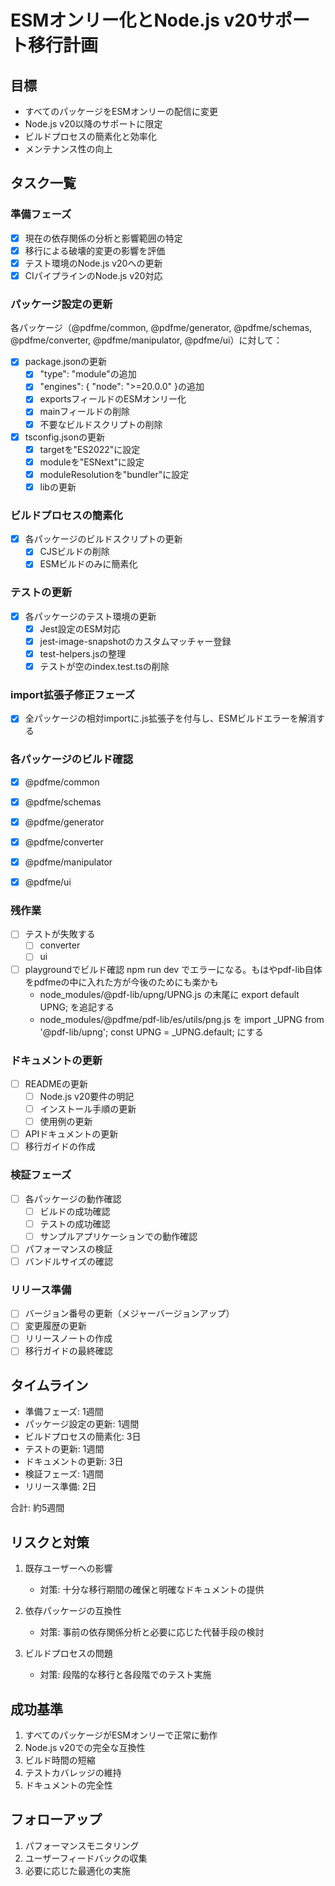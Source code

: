 # ESMオンリー化とNode.js v20サポート移行計画

## 目標
- すべてのパッケージをESMオンリーの配信に変更
- Node.js v20以降のサポートに限定
- ビルドプロセスの簡素化と効率化
- メンテナンス性の向上

## タスク一覧

### 準備フェーズ
- [x] 現在の依存関係の分析と影響範囲の特定
- [x] 移行による破壊的変更の影響を評価
- [x] テスト環境のNode.js v20への更新
- [x] CIパイプラインのNode.js v20対応

### パッケージ設定の更新
各パッケージ（@pdfme/common, @pdfme/generator, @pdfme/schemas, @pdfme/converter, @pdfme/manipulator, @pdfme/ui）に対して：

- [x] package.jsonの更新
  - [x] "type": "module"の追加
  - [x] "engines": { "node": ">=20.0.0" }の追加
  - [x] exportsフィールドのESMオンリー化
  - [x] mainフィールドの削除
  - [x] 不要なビルドスクリプトの削除

- [x] tsconfig.jsonの更新
  - [x] targetを"ES2022"に設定
  - [x] moduleを"ESNext"に設定
  - [x] moduleResolutionを"bundler"に設定
  - [x] libの更新

### ビルドプロセスの簡素化
- [x] 各パッケージのビルドスクリプトの更新
  - [x] CJSビルドの削除
  - [x] ESMビルドのみに簡素化

### テストの更新
- [x] 各パッケージのテスト環境の更新
  - [x] Jest設定のESM対応
  - [x] jest-image-snapshotのカスタムマッチャー登録
  - [x] test-helpers.jsの整理
  - [x] テストが空のindex.test.tsの削除

### import拡張子修正フェーズ
- [x] 全パッケージの相対importに.js拡張子を付与し、ESMビルドエラーを解消する

### 各パッケージのビルド確認
- [x] @pdfme/common
- [x] @pdfme/schemas
- [x] @pdfme/generator
- [x] @pdfme/converter
- [x] @pdfme/manipulator
- [x] @pdfme/ui


### 残作業
- [ ] テストが失敗する
  - [ ] converter
  - [ ] ui
- [ ] playgroundでビルド確認 npm run dev でエラーになる。もはやpdf-lib自体をpdfmeの中に入れた方が今後のためにも楽かも
  - node_modules/@pdf-lib/upng/UPNG.js の末尾に export default UPNG; を追記する
  - node_modules/@pdfme/pdf-lib/es/utils/png.js を import _UPNG from '@pdf-lib/upng'; const UPNG = _UPNG.default; にする

### ドキュメントの更新
- [ ] READMEの更新
  - [ ] Node.js v20要件の明記
  - [ ] インストール手順の更新
  - [ ] 使用例の更新
- [ ] APIドキュメントの更新
- [ ] 移行ガイドの作成

### 検証フェーズ
- [ ] 各パッケージの動作確認
  - [ ] ビルドの成功確認
  - [ ] テストの成功確認
  - [ ] サンプルアプリケーションでの動作確認
- [ ] パフォーマンスの検証
- [ ] バンドルサイズの確認

### リリース準備
- [ ] バージョン番号の更新（メジャーバージョンアップ）
- [ ] 変更履歴の更新
- [ ] リリースノートの作成
- [ ] 移行ガイドの最終確認

## タイムライン
- 準備フェーズ: 1週間
- パッケージ設定の更新: 1週間
- ビルドプロセスの簡素化: 3日
- テストの更新: 1週間
- ドキュメントの更新: 3日
- 検証フェーズ: 1週間
- リリース準備: 2日

合計: 約5週間

## リスクと対策
1. 既存ユーザーへの影響
   - 対策: 十分な移行期間の確保と明確なドキュメントの提供

2. 依存パッケージの互換性
   - 対策: 事前の依存関係分析と必要に応じた代替手段の検討

3. ビルドプロセスの問題
   - 対策: 段階的な移行と各段階でのテスト実施

## 成功基準
1. すべてのパッケージがESMオンリーで正常に動作
2. Node.js v20での完全な互換性
3. ビルド時間の短縮
4. テストカバレッジの維持
5. ドキュメントの完全性

## フォローアップ
1. パフォーマンスモニタリング
2. ユーザーフィードバックの収集
3. 必要に応じた最適化の実施